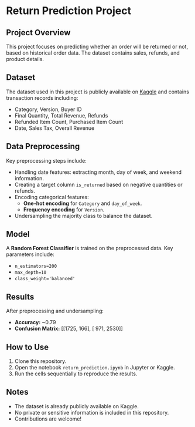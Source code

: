 # Return Prediction Project

## Project Overview
This project focuses on predicting whether an order will be returned or not, based on historical order data. The dataset contains sales, refunds, and product details.

## Dataset
The dataset used in this project is publicly available on [Kaggle](https://www.kaggle.com/datasets/yaminh/product-sales-and-returns-dataset) and contains transaction records including:

- Category, Version, Buyer ID
- Final Quantity, Total Revenue, Refunds
- Refunded Item Count, Purchased Item Count
- Date, Sales Tax, Overall Revenue

## Data Preprocessing
Key preprocessing steps include:

- Handling date features: extracting month, day of week, and weekend information.
- Creating a target column `is_returned` based on negative quantities or refunds.
- Encoding categorical features:
  - **One-hot encoding** for `Category` and `day_of_week`.
  - **Frequency encoding** for `Version`.
- Undersampling the majority class to balance the dataset.

## Model
A **Random Forest Classifier** is trained on the preprocessed data. Key parameters include:

- `n_estimators=200`
- `max_depth=10`
- `class_weight='balanced'`

## Results
After preprocessing and undersampling:

- **Accuracy:** ~0.79
- **Confusion Matrix:** [[1725,  166],
                         [ 971, 2530]]

  
## How to Use
1. Clone this repository.
2. Open the notebook `return_prediction.ipynb` in Jupyter or Kaggle.
3. Run the cells sequentially to reproduce the results.

## Notes
- The dataset is already publicly available on Kaggle.
- No private or sensitive information is included in this repository.
- Contributions are welcome!

